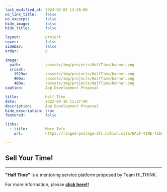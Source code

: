 ```yaml
---
last_modified_at: 2024-02-08 13:26:00
no_link_title:    false
no_excerpt:       false
hide_image:       false
hide_title:       false

layout:           project
cover:            false
sidebar:          false
order:            0

image:
  path:           /assets/img/projects/HalfTime/banner.png
  srcset:
    1920w:        /assets/img/projects/HalfTime/banner.png
    960w:         /assets/img/projects/HalfTime/banner.png
    480w:         /assets/img/projects/HalfTime/banner.png
caption:          App Development Proposal

title:            Half Time
date:             2022-04-10 11:37:00
description:      App Development Proposal
hide_description: true
featured:         false

links:
  - title:        More Info
    url:          https://ringed-postage-dfc.notion.site/HALF-TIME-f1b8e2965c20405b86f7edc228fd0082?pvs=4

---
```


## Sell Your Time!

---

**"Half Time"** is a mentoring service platform proposed by Team HI_THINK.

For more information, please [**click here!!**](https://ringed-postage-dfc.notion.site/HALF-TIME-f1b8e2965c20405b86f7edc228fd0082?pvs=4)